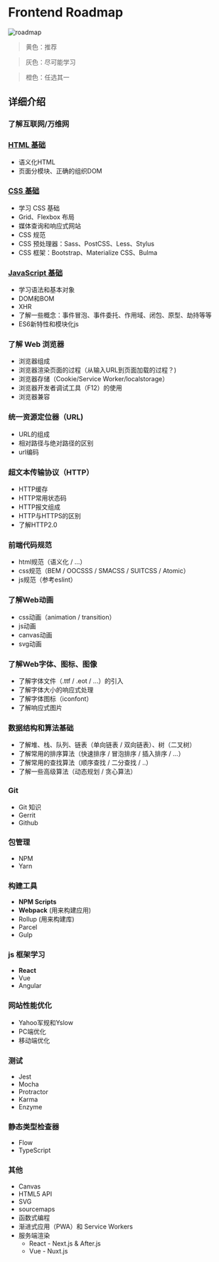 # Frontend Roadmap
![roadmap](./img/roadmap.png)

> 黄色：推荐

> 灰色：尽可能学习

> 橙色：任选其一

## 详细介绍

### 了解互联网/万维网

### [HTML 基础](curated-tutorial/basic-html.md)

+ 语义化HTML
+ 页面分模块、正确的组织DOM

### [CSS 基础](curated-tutorial/basic-css.md)

+ 学习 CSS 基础
+ Grid、Flexbox 布局
+ 媒体查询和响应式网站
+ CSS 规范
+ CSS 预处理器：Sass、PostCSS、Less、Stylus
+ CSS 框架：Bootstrap、Materialize CSS、Bulma

### [JavaScript 基础](curated-tutorial/basic-javascript.md)

+ 学习语法和基本对象
+ DOM和BOM
+ XHR
+ 了解一些概念：事件冒泡、事件委托、作用域、闭包、原型、劫持等等
+ ES6新特性和模块化js

### 了解 Web 浏览器

+ 浏览器组成
+ 浏览器渲染页面的过程（从输入URL到页面加载的过程？)
+ 浏览器存储（Cookie/Service Worker/localstorage）
+ 浏览器开发者调试工具（F12）的使用
+ 浏览器兼容

### 统一资源定位器（URL)

+ URL的组成
+ 相对路径与绝对路径的区别
+ url编码

### 超文本传输协议（HTTP）

+ HTTP缓存
+ HTTP常用状态码
+ HTTP报文组成
+ HTTP与HTTPS的区别
+ 了解HTTP2.0

### 前端代码规范

+ html规范（语义化 / ...）
+ css规范（BEM / OOCSSS / SMACSS / SUITCSS  / Atomic）
+ js规范（参考eslint）

### 了解Web动画

+ css动画（animation / transition）
+ js动画
+ canvas动画
+ svg动画

### 了解Web字体、图标、图像

+ 了解字体文件（.ttf / .eot / ...）的引入
+ 了解字体大小的响应式处理
+ 了解字体图标（iconfont）
+ 了解响应式图片

### 数据结构和算法基础

+ 了解堆、栈、队列、链表（单向链表 / 双向链表）、树（二叉树）
+ 了解常用的排序算法（快速排序 / 冒泡排序 / 插入排序 / ...）
+ 了解常用的查找算法（顺序查找 / 二分查找 / ..）
+ 了解一些高级算法（动态规划 / 贪心算法）

### Git

+ Git 知识
+ Gerrit
+ Github

### 包管理

+ NPM
+ Yarn

### 构建工具

+ **NPM Scripts**
+ **Webpack** (用来构建应用)
+ Rollup (用来构建库)
+ Parcel
+ Gulp

### js 框架学习

+ **React**
+ Vue
+ Angular

### 网站性能优化

+ Yahoo军规和Yslow
+ PC端优化
+ 移动端优化

### 测试

+ Jest
+ Mocha
+ Protractor
+ Karma
+ Enzyme

### 静态类型检查器

+ Flow
+ TypeScript

### 其他

+ Canvas
+ HTML5 API
+ SVG
+ sourcemaps
+ 函数式编程
+ 渐进式应用（PWA）和 Service Workers
+ 服务端渲染
    + React - Next.js & After.js
    + Vue - Nuxt.js
